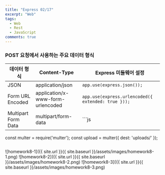 ```yaml
---
title: "Express 02/17"
excerpt: "Web"
tags:
  - Web
  - Rest
  - JavaScript
comments: true
---
```


### POST 요청에서 사용하는 주요 데이터 형식

| 데이터 형식         | Content-Type                      | Express 미들웨어 설정                              |
| ------------------- | --------------------------------- | -------------------------------------------------- |
| JSON                | application/json                  | `app.use(express.json());`                         |
| Form URL Encoded    | application/x-www-form-urlencoded | `app.use(express.urlencoded({ extended: true }));` |
| Multipart Form Data | multipart/form-data               | ```js                                              |

const multer = require('multer');
const upload = multer({ dest: 'uploads/' });

```|

```

![homework8-1]({{ site.url }}{{ site.baseurl }}/assets/images/homework8-1.png)
![homework8-2]({{ site.url }}{{ site.baseurl }}/assets/images/homework8-2.png)
![homework8-3]({{ site.url }}{{ site.baseurl }}/assets/images/homework8-3.png)